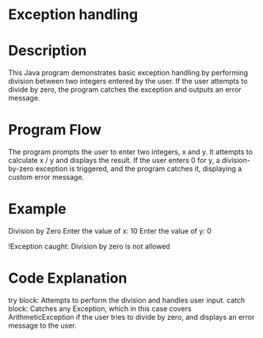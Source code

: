 # Exception handling
# Description
This Java program demonstrates basic exception handling by performing division between two integers entered by the user. If the user attempts to divide by zero, the program catches the exception and outputs an error message.

# Program Flow
The program prompts the user to enter two integers, x and y.
It attempts to calculate x / y and displays the result.
If the user enters 0 for y, a division-by-zero exception is triggered, and the program catches it, displaying a custom error message.

# Example
Division by Zero
Enter the value of x:
10
Enter the value of y:
0

!Exception caught:
Division by zero is not allowed

# Code Explanation
try block: Attempts to perform the division and handles user input.
catch block: Catches any Exception, which in this case covers ArithmeticException if the user tries to divide by zero, and displays an error message to the user.
